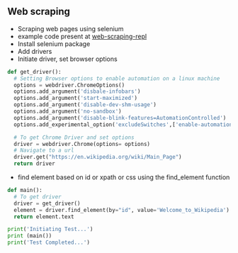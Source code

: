 ## Web scraping

- Scraping web pages using selenium
- example code present at [web-scraping-repl](https://replit.com/@clarkeallen/web-scraping#main.py)
- Install selenium package
- Add drivers
- Initiate driver, set browser options

```python
def get_driver():
  # Setting Browser options to enable automation on a linux machine
  options = webdriver.ChromeOptions()
  options.add_argument('disbale-infobars')
  options.add_argument('start-maximized')
  options.add_argument('disable-dev-shm-usage')
  options.add_argument('no-sandbox')
  options.add_argument('disable-blink-features=AutomationControlled')
  options.add_experimental_option('excludeSwitches',['enable-automation'])

  # To get Chrome Driver and set options
  driver = webdriver.Chrome(options= options)
  # Navigate to a url
  driver.get("https://en.wikipedia.org/wiki/Main_Page")
  return driver
```

- find element based on id or xpath or css using the find_element function

```python
def main():
  # To get driver
  driver = get_driver()
  element = driver.find_element(by="id", value='Welcome_to_Wikipedia')
  return element.text

print('Initiating Test...')
print (main())
print('Test Completed...')
```

